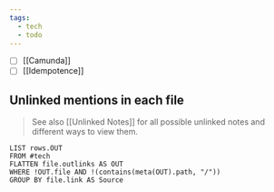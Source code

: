 ```yaml
---
tags:
  - tech
  - todo
---
```


- [ ] [[Camunda]]
- [ ] [[Idempotence]]

## Unlinked mentions in each file

> See also [[Unlinked Notes]] for all possible unlinked notes and different ways to view them.
```dataview
LIST rows.OUT
FROM #tech 
FLATTEN file.outlinks AS OUT
WHERE !OUT.file AND !(contains(meta(OUT).path, "/"))
GROUP BY file.link AS Source
```

